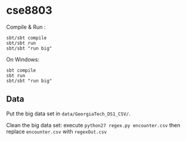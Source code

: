 # cse8803

Compile & Run :
```
sbt/sbt compile
sbt/sbt run
sbt/sbt "run big"
```
On Windows:
```
sbt compile
sbt run
sbt/sbt "run big"
```

## Data
Put the big data set in ```data/GeorgiaTech_DS1_CSV/```.

Clean the big data set: execute ```python27 regex.py encounter.csv``` then replace ```encounter.csv``` with ```regexOut.csv```

